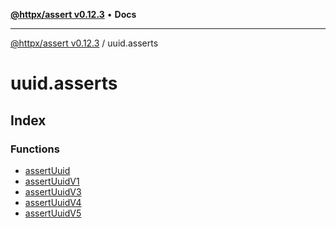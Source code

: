 [**@httpx/assert v0.12.3**](../README.md) • **Docs**

***

[@httpx/assert v0.12.3](../README.md) / uuid.asserts

# uuid.asserts

## Index

### Functions

- [assertUuid](functions/assertUuid.md)
- [assertUuidV1](functions/assertUuidV1.md)
- [assertUuidV3](functions/assertUuidV3.md)
- [assertUuidV4](functions/assertUuidV4.md)
- [assertUuidV5](functions/assertUuidV5.md)
